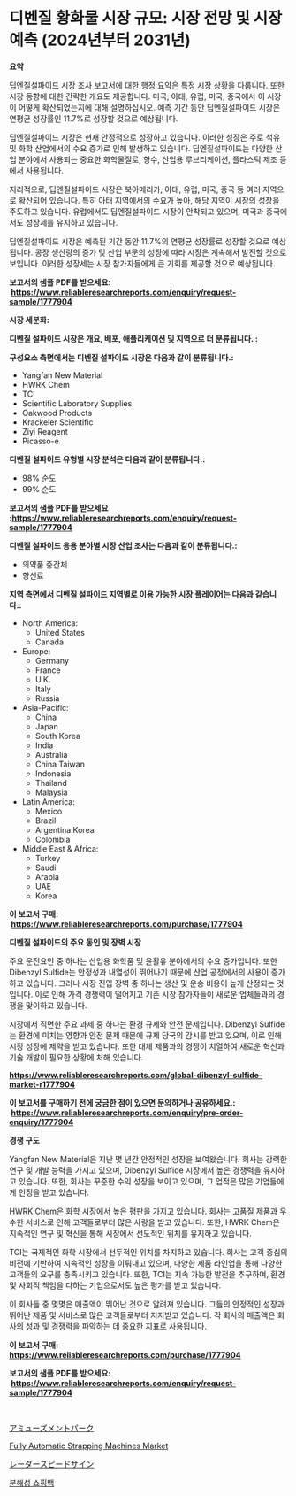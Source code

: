 <p><h1>디벤질 황화물 시장 규모: 시장 전망 및 시장 예측 (2024년부터 2031년)</h1></p><p><strong>요약</strong></p>
<p><p>딥엔질설파이드 시장 조사 보고서에 대한 행정 요약은 특정 시장 상황을 다룹니다. 또한 시장 동향에 대한 간략한 개요도 제공합니다. 미국, 아태, 유럽, 미국, 중국에서 이 시장이 어떻게 확산되었는지에 대해 설명하십시오. 예측 기간 동안 딥엔질설파이드 시장은 연평균 성장률인 11.7%로 성장할 것으로 예상됩니다.</p><p>딥엔질설파이드 시장은 현재 안정적으로 성장하고 있습니다. 이러한 성장은 주로 석유 및 화학 산업에서의 수요 증가로 인해 발생하고 있습니다. 딥엔질설파이드는 다양한 산업 분야에서 사용되는 중요한 화학물질로, 향수, 산업용 루브리케이션, 플라스틱 제조 등에서 사용됩니다.</p><p>지리적으로, 딥엔질설파이드 시장은 북아메리카, 아태, 유럽, 미국, 중국 등 여러 지역으로 확산되어 있습니다. 특히 아태 지역에서의 수요가 높아, 해당 지역이 시장의 성장을 주도하고 있습니다. 유럽에서도 딥엔질설파이드 시장이 안착되고 있으며, 미국과 중국에서도 성장세를 유지하고 있습니다.</p><p>딥엔질설파이드 시장은 예측된 기간 동안 11.7%의 연평균 성장률로 성장할 것으로 예상됩니다. 공장 생산량의 증가 및 산업 부문의 성장에 따라 시장은 계속해서 발전할 것으로 보입니다. 이러한 성장세는 시장 참가자들에게 큰 기회를 제공할 것으로 예상됩니다.</p></p>
<p><strong>보고서의 샘플 PDF를 받으세요: &nbsp;<a href="https://www.reliableresearchreports.com/enquiry/request-sample/1777904">https://www.reliableresearchreports.com/enquiry/request-sample/1777904</a></strong></p>
<p><strong>시장 세분화:</strong></p>
<p><strong> 디벤질 설파이드 시장은 개요, 배포, 애플리케이션 및 지역으로 더 분류됩니다. :</strong></p>
<p><strong>구성요소 측면에서는 디벤질 설파이드 시장은 다음과 같이 분류됩니다.:</strong></p>
<p><ul><li>Yangfan New Material</li><li>HWRK Chem</li><li>TCI</li><li>Scientific Laboratory Supplies</li><li>Oakwood Products</li><li>Krackeler Scientific</li><li>Ziyi Reagent</li><li>Picasso-e</li></ul></p>
<p><strong> 디벤질 설파이드 유형별 시장 분석은 다음과 같이 분류됩니다.:</strong></p>
<p><ul><li>98% 순도</li><li>99% 순도</li></ul></p>
<p><strong>보고서의 샘플 PDF를 받으세요 :<a href="https://www.reliableresearchreports.com/enquiry/request-sample/1777904">https://www.reliableresearchreports.com/enquiry/request-sample/1777904</a></strong></p>
<p><strong> 디벤질 설파이드 응용 분야별 시장 산업 조사는 다음과 같이 분류됩니다.:</strong></p>
<p><ul><li>의약품 중간체</li><li>향신료</li></ul></p>
<p><strong>지역 측면에서 디벤질 설파이드 지역별로 이용 가능한 시장 플레이어는 다음과 같습니다.:</strong></p>
<p><ul>
    <li>
        North America:
        <ul>
            <li>United States</li>
            <li>Canada</li>
        </ul>
    </li>
    <li>
        Europe:
        <ul>
            <li>Germany</li>
            <li>France</li>
            <li>U.K.</li>
            <li>Italy</li>
            <li>Russia</li>
        </ul>
    </li>
    <li>
        Asia-Pacific:
        <ul>
            <li>China</li>
            <li>Japan</li>
            <li>South Korea</li>
            <li>India</li>
            <li>Australia</li>
            <li>China Taiwan</li>
            <li>Indonesia</li>
            <li>Thailand</li>
            <li>Malaysia</li>
        </ul>
    </li>
    <li>
        Latin America:
        <ul>
            <li>Mexico</li>
            <li>Brazil</li>
            <li>Argentina Korea</li>
            <li>Colombia</li>
        </ul>
    </li>
    <li>
        Middle East & Africa:
        <ul>
            <li>Turkey</li>
            <li>Saudi</li>
            <li>Arabia</li>
            <li>UAE</li>
            <li>Korea</li>
        </ul>
    </li>
    </ul></p>
<p><strong>이 보고서 구매: &nbsp;<a href="https://www.reliableresearchreports.com/purchase/1777904">https://www.reliableresearchreports.com/purchase/1777904</a></strong></p>
<p><strong>디벤질 설파이드의 주요 동인 및 장벽 시장</strong></p>
<p><p>주요 운전요인 중 하나는 산업용 화학품 및 윤활유 분야에서의 수요 증가입니다. 또한 Dibenzyl Sulfide는 안정성과 내열성이 뛰어나기 때문에 산업 공정에서의 사용이 증가하고 있습니다. 그러나 시장 진입 장벽 중 하나는 생산 및 운송 비용이 높게 산정되는 것입니다. 이로 인해 가격 경쟁력이 떨어지고 기존 시장 참가자들이 새로운 업체들과의 경쟁을 맞이하고 있습니다.</p><p>시장에서 직면한 주요 과제 중 하나는 환경 규제와 안전 문제입니다. Dibenzyl Sulfide는 환경에 미치는 영향과 안전 문제 때문에 규제 당국의 감시를 받고 있으며, 이로 인해 시장 성장에 제약을 받고 있습니다. 또한 대체 제품과의 경쟁이 치열하여 새로운 혁신과 기술 개발이 필요한 상황에 처해 있습니다.</p></p>
<p><strong><a href="https://www.reliableresearchreports.com/global-dibenzyl-sulfide-market-r1777904">https://www.reliableresearchreports.com/global-dibenzyl-sulfide-market-r1777904</a></strong></p>
<p><strong>이 보고서를 구매하기 전에 궁금한 점이 있으면 문의하거나 공유하세요.: &nbsp;<a href="https://www.reliableresearchreports.com/enquiry/pre-order-enquiry/1777904">https://www.reliableresearchreports.com/enquiry/pre-order-enquiry/1777904</a></strong></p>
<p><strong>경쟁 구도</strong></p>
<p><p>Yangfan New Material은 지난 몇 년간 안정적인 성장을 보여왔습니다. 회사는 강력한 연구 및 개발 능력을 가지고 있으며, Dibenzyl Sulfide 시장에서 높은 경쟁력을 유지하고 있습니다. 또한, 회사는 꾸준한 수익 성장을 보이고 있으며, 그 업적은 많은 기업들에게 인정을 받고 있습니다.</p><p>HWRK Chem은 화학 시장에서 높은 평판을 가지고 있습니다. 회사는 고품질 제품과 우수한 서비스로 인해 고객들로부터 많은 사랑을 받고 있습니다. 또한, HWRK Chem은 지속적인 연구 및 혁신을 통해 시장에서 선도적인 위치를 유지하고 있습니다.</p><p>TCI는 국제적인 화학 시장에서 선두적인 위치를 차지하고 있습니다. 회사는 고객 중심의 비전에 기반하여 지속적인 성장을 이뤄내고 있으며, 다양한 제품 라인업을 통해 다양한 고객들의 요구를 충족시키고 있습니다. 또한, TCI는 지속 가능한 발전을 추구하며, 환경 및 사회적 책임을 다하는 기업으로서도 높은 평가를 받고 있습니다.</p><p>이 회사들 중 몇몇은 매출액이 뛰어난 것으로 알려져 있습니다. 그들의 안정적인 성장과 뛰어난 제품 및 서비스로 많은 고객들로부터 지지받고 있습니다. 각 회사의 매출액은 회사의 성과 및 경쟁력을 파악하는 데 중요한 지표로 사용됩니다.</p></p>
<p><strong>이 보고서 구매: &nbsp; <a href="https://www.reliableresearchreports.com/purchase/1777904">https://www.reliableresearchreports.com/purchase/1777904</a></strong></p>
<p><strong>보고서의 샘플 PDF를 받으세요: &nbsp;<a href="https://www.reliableresearchreports.com/enquiry/request-sample/1777904">https://www.reliableresearchreports.com/enquiry/request-sample/1777904</a></strong><strong></strong></p>
<p>&nbsp;</p>
<p><p><a href="https://medium.com/@austincooper525/%E9%81%8A%E5%9C%92%E5%9C%B0%E3%81%AE%E5%B8%82%E5%A0%B4%E5%8B%95%E5%90%91-%E5%B8%82%E5%A0%B4%E3%83%88%E3%83%AC%E3%83%B3%E3%83%89-%E6%88%90%E9%95%B7-%E4%BA%88%E6%B8%AC-2024%E5%B9%B4%E3%81%8B%E3%82%892031%E5%B9%B4%E3%81%BE%E3%81%A7-2d083684b8c3">アミューズメントパーク</a></p><p><a href="https://github.com/PeterParrish5/Market-Research-Report-List-4/blob/main/fully-automatic-strapping-machines-market.md">Fully Automatic Strapping Machines Market</a></p><p><a href="https://medium.com/@logaolloway76845/%E6%AC%A1%E3%81%AE%E6%96%87%E7%AB%A0%E3%82%92%E6%97%A5%E6%9C%AC%E8%AA%9E%E3%81%AB%E7%BF%BB%E8%A8%B3%E3%81%97%E3%81%A6%E3%81%8F%E3%81%A0%E3%81%95%E3%81%84-%E3%83%AC%E3%83%BC%E3%83%80%E3%83%BC%E3%82%B9%E3%83%94%E3%83%BC%E3%83%89%E3%82%B5%E3%82%A4%E3%83%B3%E5%B8%82%E5%A0%B4-%E7%AB%B6%E4%BA%89%E5%88%86%E6%9E%90-%E5%B8%82%E5%A0%B4%E5%8B%95%E5%90%91-%E3%81%8A%E3%82%88%E3%81%B32031%E5%B9%B4%E3%81%BE%E3%81%A7%E3%81%AE%E4%BA%88%E6%B8%AC-7fff93ed6281">レーダースピードサイン</a></p><p><a href="https://medium.com/@chancelesch/%EB%B6%84%ED%95%B4-%EA%B0%80%EB%8A%A5%ED%95%9C-%EC%87%BC%ED%95%91%EB%B0%B1-%EC%8B%9C%EC%9E%A5-%EB%8F%99%ED%96%A5-%EB%B0%8F-%EC%8B%9C%EC%9E%A5-%EB%B6%84%EC%84%9D%EC%9D%80-2024-2031%EB%85%84%EA%B9%8C%EC%A7%80-%EC%98%88%EC%B8%A1%EB%90%A9%EB%8B%88%EB%8B%A4-2e8f168cdaa3">분해성 쇼핑백</a></p></p>